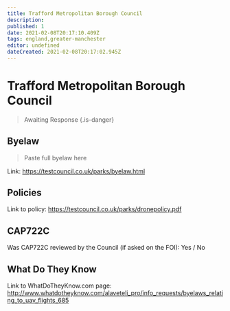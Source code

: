 ```yaml
---
title: Trafford Metropolitan Borough Council
description:
published: 1
date: 2021-02-08T20:17:10.409Z
tags: england,greater-manchester
editor: undefined
dateCreated: 2021-02-08T20:17:02.945Z
---
```


# Trafford Metropolitan Borough Council
>  Awaiting Response
> {.is-danger}

## Byelaw
> Paste full byelaw here

Link:
https://testcouncil.co.uk/parks/byelaw.html

## Policies
Link to policy:
https://testcouncil.co.uk/parks/dronepolicy.pdf

## CAP722C

Was CAP722C reviewed by the Council (if asked on the FOI): Yes / No

## What Do They Know

Link to WhatDoTheyKnow.com page:
http://www.whatdotheyknow.com/alaveteli_pro/info_requests/byelaws_relating_to_uav_flights_685

